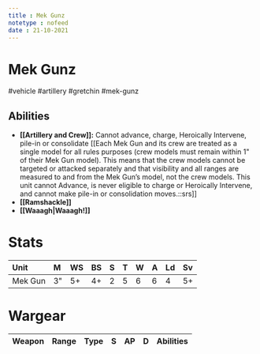 ```yaml
---
title : Mek Gunz
notetype : nofeed
date : 21-10-2021
---
```


# Mek Gunz
#vehicle #artillery #gretchin #mek-gunz

## Abilities

- **[[Artillery and Crew]]:** Cannot advance, charge, Heroically Intervene, pile-in or consolidate [[Each Mek Gun and its crew are treated as a single model for all rules purposes (crew models must remain within 1" of their Mek Gun model). This means that the crew models cannot be targeted or attacked separately and that visibility and all ranges are measured to and from the Mek Gun’s model, not the crew models. This unit cannot Advance, is never eligible to charge or Heroically Intervene, and cannot make pile-in or consolidation moves.::srs]]
- **[[Ramshackle]]**
- **[[Waaagh\|Waaagh!]]**

# Stats

| Unit    | M   | WS  | BS  | S   | T   | W   | A   | Ld  | Sv  |
|:------- |:--- |:--- |:--- |:--- |:--- |:--- |:--- |:--- |:--- |
| Mek Gun | 3"  | 5+  | 4+  | 2   | 5   | 6   | 6   | 4   | 5+  |

# Wargear

| Weapon | Range | Type | S   | AP  | D   | Abilities |
|:------ |:----- |:---- |:--- |:--- |:--- |:--------- |